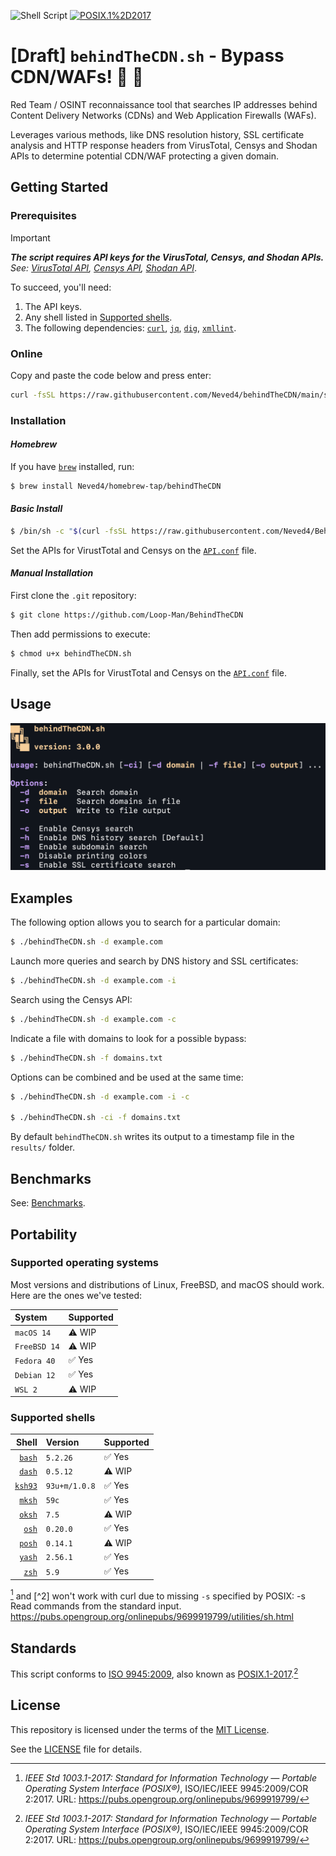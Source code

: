 ![Shell Script](https://img.shields.io/badge/Shell_Script-9DDE66?logo=gnubash&logoColor=000&style=for-the-badge)
[![POSIX.1%2D2017](https://img.shields.io/badge/POSIX.1&#8209;2017-6A737D?labelColor=6A737D&style=for-the-badge)][POSIX.1-2017]

# **[Draft]** `behindTheCDN.sh` - Bypass CDN/WAFs! 📍 📡

Red Team / OSINT reconnaissance tool that searches IP addresses behind
Content Delivery Networks (CDNs) and Web Application Firewalls (WAFs).

Leverages various methods, like DNS resolution history, SSL certificate
analysis and HTTP response headers from VirusTotal, Censys and Shodan APIs
to determine potential CDN/WAF protecting a given domain.

## Getting Started

### Prerequisites

> [!IMPORTANT]  
> _**The script requires API keys for the VirusTotal, Censys, and Shodan APIs.**_  
> _See: [VirusTotal API], [Censys API], [Shodan API]_.
>
> To succeed, you'll need:
> 1. The API keys.
> 2. Any shell listed in [Supported shells](#supported-shells).
> 3. The following dependencies: [`curl`], [`jq`], [`dig`], [`xmllint`].

### Online

Copy and paste the code below and press enter:
```sh
curl -fsSL https://raw.githubusercontent.com/Neved4/behindTheCDN/main/src/behindTheCDN.sh | sh -s -- --from-curl
```

### Installation

#### *Homebrew*

If you have [`brew`] installed, run:

```sh
$ brew install Neved4/homebrew-tap/behindTheCDN
```

#### *Basic Install*

```sh
$ /bin/sh -c "$(curl -fsSL https://raw.githubusercontent.com/Neved4/BehindTheCDN/HEAD/tools/install.sh)"
```

Set the APIs for VirustTotal and Censys on the [`API.conf`](conf/API.conf) file.

#### *Manual Installation*

First clone the `.git` repository:
```sh
$ git clone https://github.com/Loop-Man/BehindTheCDN
```

Then add permissions to execute:
```sh
$ chmod u+x behindTheCDN.sh
```

Finally, set the APIs for VirustTotal and Censys on the
[`API.conf`](API.conf) file.

## Usage

![](img/usage.png)
<!-- ```txt
usage: behindTheCDN.sh [-ci] [-d <domain> | -f <file>] [-o <output>] ...

Options:
  -c          search by Censys API
  -d <domain> search by DNS history on a specific domain
  -f <file>   search by DNS history on every domain in the file
  -i          search by DNS history, SSL certificate, subdomains
  -o <output> save the output to a file
``` -->

## Examples

The following option allows you to search for a particular domain:
```sh
$ ./behindTheCDN.sh -d example.com
```

Launch more queries and search by DNS history and SSL certificates:
```sh
$ ./behindTheCDN.sh -d example.com -i
```

Search using the Censys API:
```sh
$ ./behindTheCDN.sh -d example.com -c
```

Indicate a file with domains to look for a possible bypass:
```sh
$ ./behindTheCDN.sh -f domains.txt
```

Options can be combined and be used at the same time:
```sh
$ ./behindTheCDN.sh -d example.com -i -c

$ ./behindTheCDN.sh -ci -f domains.txt
```

By default `behindTheCDN.sh` writes its output to a timestamp file in the
`results/` folder.

## Benchmarks

See: [Benchmarks](doc/Benchmark.md).

## Portability

### Supported operating systems

Most versions and distributions of Linux, FreeBSD, and macOS should work.
Here are the ones we've tested:

| System       | Supported |
| :----------- | :-------- |
| `macOS 14`   | ⚠️ WIP     |
| `FreeBSD 14` | ⚠️ WIP     |
| `Fedora 40`  | ✅ Yes     |
| `Debian 12`  | ✅ Yes     |
| `WSL 2`      | ⚠️ WIP     |

### Supported shells

|     Shell | Version       | Supported |
| --------: | :------------ | :-------- |
|  [`bash`] | `5.2.26`      | ✅ Yes     |
|  [`dash`] | `0.5.12`      | ⚠️ WIP     |
| [`ksh93`] | `93u+m/1.0.8` | ✅ Yes     |
|  [`mksh`] | `59c`         | ✅ Yes     |
|  [`oksh`] | `7.5`         | ⚠️ WIP     |
|   [`osh`] | `0.20.0`      | ✅ Yes     | [^1] |
|  [`posh`] | `0.14.1`      | ⚠️ WIP     | [^2] |
|  [`yash`] | `2.56.1`      | ✅ Yes     |
|   [`zsh`] | `5.9`         | ✅ Yes     |

[^1] and [^2] won't work with curl due to missing `-s` specified by POSIX:
-s
Read commands from the standard input.
https://pubs.opengroup.org/onlinepubs/9699919799/utilities/sh.html

## Standards

This script conforms to [ISO 9945:2009][POSIX.1-2017], also known as
[POSIX.1-2017].[^1]

## License

This repository is licensed under the terms of the [MIT License].
   
See the [LICENSE](LICENSE) file for details.

[VirusTotal API]: https://www.virustotal.com/gui/user/username/apikey
[Censys API]:     https://www.search.censys.io/account/api
[Shodan API]:     https://developer.shodan.io/api/requirements

[POSIX.1-2017]:   https://pubs.opengroup.org/onlinepubs/9699919799/
[MIT License]:    https://opensource.org/license/mit/

[`brew`]:    https://brew.sh/
[`curl`]:    https://curl.se/
[`jq`]:      https://jqlang.github.io/jq/
[`dig`]:     https://en.wikipedia.org/wiki/Dig_(command)
[`xmllint`]: https://gitlab.gnome.org/GNOME/libxml2/-/wikis/home

[`bash`]:  https://git.savannah.gnu.org/cgit/bash.git/
[`dash`]:  https://git.kernel.org/pub/scm/utils/dash/dash.git
[`ksh93`]: https://github.com/ksh93/ksh
[`mksh`]:  https://github.com/MirBSD/mksh
[`osh`]:   https://www.oilshell.org/cross-ref.html?tag=OSH#OSH
[`oksh`]:  https://github.com/ibara/oksh
[`posh`]:  https://salsa.debian.org/clint/posh
[`yash`]:  https://github.com/magicant/yash
[`zsh`]:   https://github.com/zsh-users/zsh

[^1]: _IEEE Std 1003.1-2017: Standard for Information Technology — Portable_
      _Operating System Interface (POSIX®)_, ISO/IEC/IEEE 9945:2009/COR
      2:2017. URL: https://pubs.opengroup.org/onlinepubs/9699919799/
